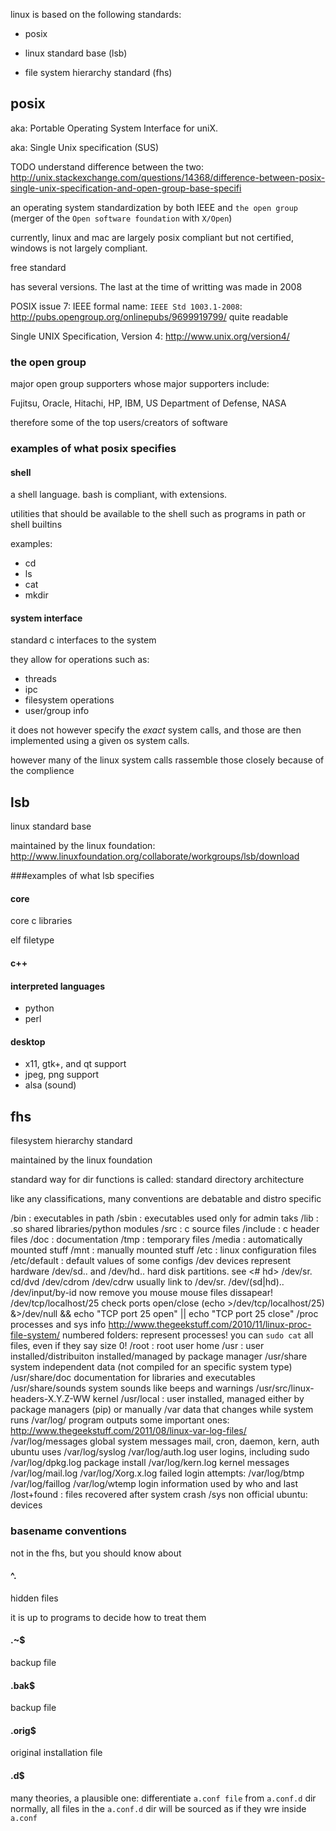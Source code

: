linux is based on the following standards:

- posix

- linux standard base (lsb)

- file system hierarchy standard (fhs)

## posix

aka: Portable Operating System Interface for uniX.

aka: Single Unix specification (SUS)

TODO understand difference between the two: http://unix.stackexchange.com/questions/14368/difference-between-posix-single-unix-specification-and-open-group-base-specifi

an operating system standardization by both IEEE and `the open group`
(merger of the `Open software foundation` with `X/Open`)

currently, linux and mac are largely posix compliant but not certified,
windows is not largely compliant.

free standard

has several versions. The last at the time of writting was made in 2008

POSIX issue 7: IEEE formal name: `IEEE Std 1003.1-2008`: http://pubs.opengroup.org/onlinepubs/9699919799/
quite readable

Single UNIX Specification, Version 4: http://www.unix.org/version4/

### the open group

major open group supporters whose major supporters include:

Fujitsu, Oracle, Hitachi, HP, IBM,
US Department of Defense, NASA

therefore some of the top users/creators of software

### examples of what posix specifies

#### shell

a shell language. bash is compliant, with extensions.

utilities that should be available to the shell
such as programs in path or shell builtins

examples:

- cd
- ls
- cat
- mkdir

#### system interface

standard c interfaces to the system

they allow for operations such as:

- threads
- ipc
- filesystem operations
- user/group info

it does not however specify the *exact* system calls,
and those are then implemented using a given os system calls.

however many of the linux system calls rassemble those
closely because of the complience

## lsb

linux standard base

maintained by the linux foundation: http://www.linuxfoundation.org/collaborate/workgroups/lsb/download

###examples of what lsb specifies

#### core

core c libraries

elf filetype

#### c++

#### interpreted languages

- python
- perl

#### desktop

- x11, gtk+, and qt support
- jpeg, png support
- alsa (sound)

## fhs

filesystem hierarchy standard

maintained by the linux foundation

standard way for dir functions is called: standard directory architecture

like any classifications, many conventions are debatable and distro specific

/bin : executables in path
/sbin : executables used only for admin taks
/lib : .so shared libraries/python modules
/src : c source files
/include : c header files
/doc : documentation
/tmp : temporary files
/media : automatically mounted stuff
/mnt : manually mounted stuff
/etc : linux configuration files
/etc/default : default values of some configs
/dev
devices
represent hardware
/dev/sd.. and /dev/hd..
hard disk partitions. see <# hd>
/dev/sr.
cd/dvd
/dev/cdrom
/dev/cdrw
usually link to /dev/sr.
/dev/(sd|hd)..
/dev/input/by-id
now remove you mouse
mouse files dissapear!
/dev/tcp/localhost/25
check ports open/close
(echo >/dev/tcp/localhost/25) &>/dev/null && echo "TCP port 25 open" || echo "TCP port 25 close"
/proc
processes and sys info
<http://www.thegeekstuff.com/2010/11/linux-proc-file-system/>
numbered folders:
represent processes!
you can `sudo cat` all files, even if they say size 0!
/root : root user home
/usr : user installed/distribuiton installed/managed by package manager
/usr/share
system independent data (not compiled for an specific system type)
/usr/share/doc
documentation for libraries and executables
/usr/share/sounds
system sounds like beeps and warnings
/usr/src/linux-headers-X.Y.Z-WW
kernel
/usr/local : user installed, managed either by package managers (pip) or manually
/var
data that changes while system runs
/var/log/
program outputs
some important ones: <http://www.thegeekstuff.com/2011/08/linux-var-log-files/>
/var/log/messages
global system messages
mail, cron, daemon, kern, auth
ubuntu uses /var/log/syslog
/var/log/auth.log
user logins, including sudo
/var/log/dpkg.log
package install
/var/log/kern.log
kernel messages
/var/log/mail.log
/var/log/Xorg.x.log
failed login attempts:
/var/log/btmp
/var/log/faillog
/var/log/wtemp
login information
used by who and last
/lost+found : files recovered after system crash
/sys
non official
ubuntu: devices

### basename conventions

not in the fhs, but you should know about

#### ^\.

hidden files

it is up to programs to decide how to treat them

#### \.~$

backup file

#### \.bak$

backup file

#### \.orig$

original installation file

#### \.d$

many theories, a plausible one:
differentiate `a.conf file` from `a.conf.d` dir
normally, all files in the `a.conf.d` dir will be sourced
as if they wre inside `a.conf`
